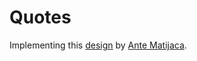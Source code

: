 # Quotes
Implementing this [design](http://j.mp/2dhwMxw) by [Ante Matijaca](https://dribbble.com/antematijaca).